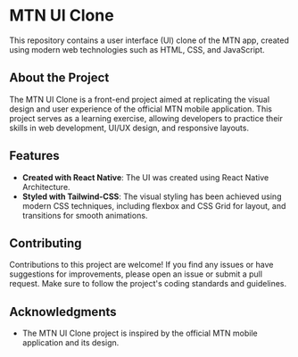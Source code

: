 # MTN UI Clone

This repository contains a user interface (UI) clone of the MTN app, created using modern web technologies such as HTML, CSS, and JavaScript.

## About the Project

The MTN UI Clone is a front-end project aimed at replicating the visual design and user experience of the official MTN mobile application. This project serves as a learning exercise, allowing developers to practice their skills in web development, UI/UX design, and responsive layouts.

## Features

- **Created with React Native**: The UI was created using React Native Architecture.
- **Styled with Tailwind-CSS**: The visual styling has been achieved using modern CSS techniques, including flexbox and CSS Grid for layout, and transitions for smooth animations.



## Contributing

Contributions to this project are welcome! If you find any issues or have suggestions for improvements, please open an issue or submit a pull request. Make sure to follow the project's coding standards and guidelines.


## Acknowledgments

- The MTN UI Clone project is inspired by the official MTN mobile application and its design.

